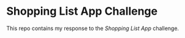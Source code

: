 # Shopping List App Challenge

This repo contains my response to the *Shopping List App* challenge.
